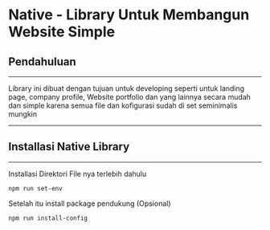 # Native - Library Untuk Membangun Website Simple

## Pendahuluan
---
Library ini dibuat dengan tujuan  untuk developing seperti untuk landing page, company profile, 
Website portfolio dan yang lainnya secara mudah dan simple karena semua file dan kofigurasi sudah di set seminimalis mungkin

-----
## Installasi Native Library
---
Installasi Direktori File nya terlebih dahulu

```
npm run set-env
```

Setelah itu install package pendukung (Opsional)

```
npm run install-config
```
